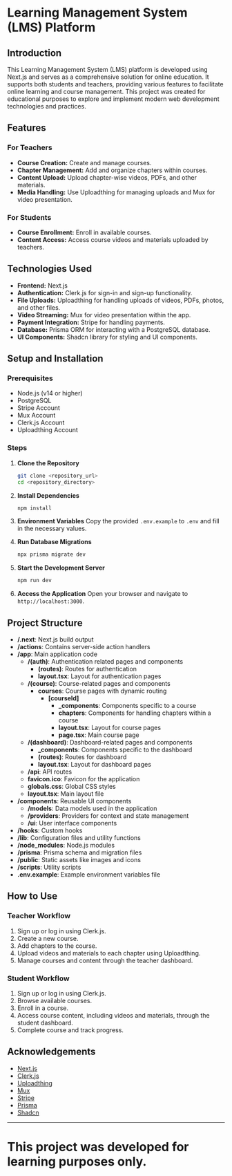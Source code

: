 # Learning Management System (LMS) Platform

## Introduction

This Learning Management System (LMS) platform is developed using Next.js and serves as a comprehensive solution for online education. It supports both students and teachers, providing various features to facilitate online learning and course management. This project was created for educational purposes to explore and implement modern web development technologies and practices.

## Features

### For Teachers
- **Course Creation:** Create and manage courses.
- **Chapter Management:** Add and organize chapters within courses.
- **Content Upload:** Upload chapter-wise videos, PDFs, and other materials.
- **Media Handling:** Use Uploadthing for managing uploads and Mux for video presentation.

### For Students
- **Course Enrollment:** Enroll in available courses.
- **Content Access:** Access course videos and materials uploaded by teachers.

## Technologies Used

- **Frontend:** Next.js
- **Authentication:** Clerk.js for sign-in and sign-up functionality.
- **File Uploads:** Uploadthing for handling uploads of videos, PDFs, photos, and other files.
- **Video Streaming:** Mux for video presentation within the app.
- **Payment Integration:** Stripe for handling payments.
- **Database:** Prisma ORM for interacting with a PostgreSQL database.
- **UI Components:** Shadcn library for styling and UI components.

## Setup and Installation

### Prerequisites
- Node.js (v14 or higher)
- PostgreSQL
- Stripe Account
- Mux Account
- Clerk.js Account
- Uploadthing Account

### Steps

1. **Clone the Repository**
   ```sh
   git clone <repository_url>
   cd <repository_directory>
   ```

2. **Install Dependencies**
   ```sh
   npm install
   ```

3. **Environment Variables**
   Copy the provided `.env.example` to `.env` and fill in the necessary values.

4. **Run Database Migrations**
   ```sh
   npx prisma migrate dev
   ```

5. **Start the Development Server**
   ```sh
   npm run dev
   ```

6. **Access the Application**
   Open your browser and navigate to `http://localhost:3000`.

## Project Structure

- **/.next**: Next.js build output
- **/actions**: Contains server-side action handlers
- **/app**: Main application code
  - **/(auth)**: Authentication related pages and components
    - **(routes)**: Routes for authentication
    - **layout.tsx**: Layout for authentication pages
  - **/(course)**: Course-related pages and components
    - **courses**: Course pages with dynamic routing
      - **[courseId]**
        - **_components**: Components specific to a course
        - **chapters**: Components for handling chapters within a course
        - **layout.tsx**: Layout for course pages
        - **page.tsx**: Main course page
  - **/(dashboard)**: Dashboard-related pages and components
    - **_components**: Components specific to the dashboard
    - **(routes)**: Routes for dashboard
    - **layout.tsx**: Layout for dashboard pages
  - **/api**: API routes
  - **favicon.ico**: Favicon for the application
  - **globals.css**: Global CSS styles
  - **layout.tsx**: Main layout file
- **/components**: Reusable UI components
  - **/models**: Data models used in the application
  - **/providers**: Providers for context and state management
  - **/ui**: User interface components
- **/hooks**: Custom hooks
- **/lib**: Configuration files and utility functions
- **/node_modules**: Node.js modules
- **/prisma**: Prisma schema and migration files
- **/public**: Static assets like images and icons
- **/scripts**: Utility scripts
- **.env.example**: Example environment variables file

## How to Use

### Teacher Workflow
1. Sign up or log in using Clerk.js.
2. Create a new course.
3. Add chapters to the course.
4. Upload videos and materials to each chapter using Uploadthing.
5. Manage courses and content through the teacher dashboard.

### Student Workflow
1. Sign up or log in using Clerk.js.
2. Browse available courses.
3. Enroll in a course.
4. Access course content, including videos and materials, through the student dashboard.
5. Complete course and track progress.

## Acknowledgements

- [Next.js](https://nextjs.org/)
- [Clerk.js](https://clerk.dev/)
- [Uploadthing](https://uploadthing.com/)
- [Mux](https://mux.com/)
- [Stripe](https://stripe.com/)
- [Prisma](https://www.prisma.io/)
- [Shadcn](https://shadcn.dev/)

---


This project was developed for learning purposes only.
===


